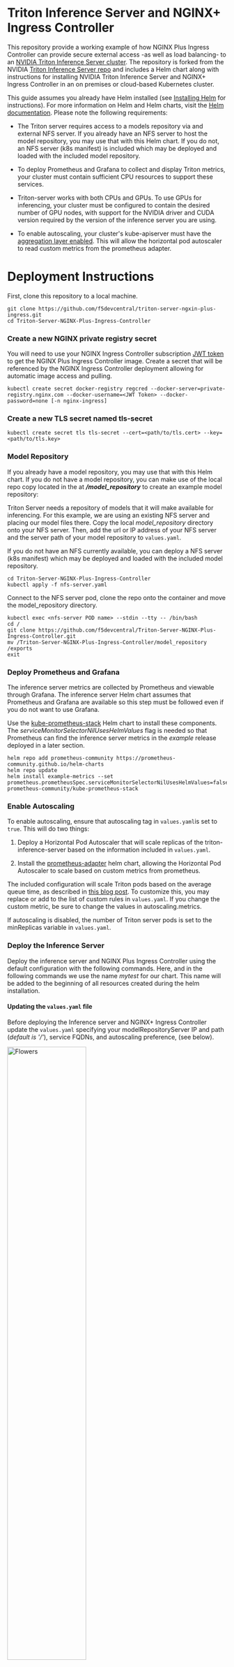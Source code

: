 # Triton Inference Server and NGINX+ Ingress Controller
This repository provide a working example of how NGINX Plus Ingress Controller can provide secure external access -as well as load balancing- to an [NVIDIA Triton Inference Server cluster](https://www.nvidia.com/en-us/ai-data-science/products/triton-inference-server/).  The repository is forked from the NVIDIA [Triton Inference Server repo](https://github.com/triton-inference-server/server) and includes a Helm chart along with instructions for installing NVIDIA Triton Inference Server and NGINX+ Ingress Controller in an on premises or cloud-based Kubernetes cluster.  

This guide assumes you already have Helm installed (see [Installing Helm](#installing-helm) for instructions).  For more information on Helm and Helm charts, visit the [Helm documentation](https://helm.sh/docs/).  Please note the following requirements:

* The Triton server requires access to a models repository via and external NFS server.  If you already have an NFS server to host the model repository, you may use that with this Helm chart. If you do not, an NFS server (k8s manifest) is included which may be deployed and loaded with the included model repository.

* To deploy Prometheus and Grafana to collect and display Triton metrics, your cluster must contain sufficient CPU resources to support these services.

* Triton-server works with both CPUs and GPUs.  To use GPUs for inferencing, your cluster must be configured to contain the desired number of GPU nodes, with support for the NVIDIA driver and CUDA version required by the version of the inference server you are using.

* To enable autoscaling, your cluster's kube-apiserver must have the [aggregation layer
enabled](https://kubernetes.io/docs/tasks/extend-kubernetes/configure-aggregation-layer/).
This will allow the horizontal pod autoscaler to read custom metrics from the prometheus adapter.


# Deployment Instructions

First, clone this repository to a local machine. 
```
git clone https://github.com/f5devcentral/triton-server-ngxin-plus-ingress.git
cd Triton-Server-NGINX-Plus-Ingress-Controller
```
### Create a new NGINX private registry secret
You will need to use your NGINX Ingress Controller subscription [JWT token](https://docs.nginx.com/nginx-ingress-controller/installation/nic-images/using-the-jwt-token-docker-secret/) to get the NGINX Plus Ingress Controller image. Create a secret that will be referenced by the NGINX Ingress Controller deployment allowing for automatic image access and pulling.

```
kubectl create secret docker-registry regcred --docker-server=private-registry.nginx.com --docker-username=<JWT Token> --docker-password=none [-n nginx-ingress]
```
### Create a new TLS secret named tls-secret
```
kubectl create secret tls tls-secret --cert=<path/to/tls.cert> --key=<path/to/tls.key>
```
### Model Repository
If you already have a model repository, you may use that with this Helm chart. If you do not have a model repository, you can make use of the local repo copy located in the at **_/model_repository_** to create an example
model repository:

Triton Server needs a repository of models that it will make available for inferencing. For this example, we are using an existing NFS server and placing our model files there.  Copy the local _model_repository_ directory onto your NFS server.  Then, add the url or IP address of your NFS server and the server path of your
model repository to `values.yaml`.  

If you do not have an NFS currently available, you can deploy a NFS server (k8s manifest) which may be deployed and loaded with the included model repository.
```
cd Triton-Server-NGINX-Plus-Ingress-Controller
kubectl apply -f nfs-server.yaml
```
Connect to the NFS server pod, clone the repo onto the container and move the model_repository directory.
``` _
kubectl exec <nfs-server POD name> --stdin --tty -- /bin/bash
cd /
git clone https://github.com/f5devcentral/Triton-Server-NGINX-Plus-Ingress-Controller.git
mv /Triton-Server-NGINX-Plus-Ingress-Controller/model_repository /exports
exit
```

### Deploy Prometheus and Grafana

The inference server metrics are collected by Prometheus and viewable
through Grafana. The inference server Helm chart assumes that Prometheus
and Grafana are available so this step must be followed even if you
do not want to use Grafana.

Use the [kube-prometheus-stack](https://github.com/prometheus-community/helm-charts/tree/main/charts/kube-prometheus-stack) Helm chart to install these components. The
*serviceMonitorSelectorNilUsesHelmValues* flag is needed so that
Prometheus can find the inference server metrics in the *example*
release deployed in a later section.

```
helm repo add prometheus-community https://prometheus-community.github.io/helm-charts
helm repo update
helm install example-metrics --set prometheus.prometheusSpec.serviceMonitorSelectorNilUsesHelmValues=false prometheus-community/kube-prometheus-stack
```

### Enable Autoscaling
To enable autoscaling, ensure that autoscaling tag in `values.yaml`is set to `true`.
This will do two things:

1. Deploy a Horizontal Pod Autoscaler that will scale replicas of the triton-inference-server
based on the information included in `values.yaml`.

2. Install the [prometheus-adapter](https://github.com/prometheus-community/helm-charts/tree/main/charts/prometheus-adapter) helm chart, allowing the Horizontal Pod Autoscaler to scale
based on custom metrics from prometheus.

The included configuration will scale Triton pods based on the average queue time,
as described in [this blog post](https://developer.nvidia.com/blog/deploying-nvidia-triton-at-scale-with-mig-and-kubernetes/#:~:text=Query%20NVIDIA%20Triton%20metrics%20using%20Prometheus). To customize this,
you may replace or add to the list of custom rules in `values.yaml`. If you change
the custom metric, be sure to change the values in autoscaling.metrics.

If autoscaling is disabled, the number of Triton server pods is set to the minReplicas
variable in `values.yaml`.

### Deploy the Inference Server
Deploy the inference server and NGINX Plus Ingress Controller using the default configuration with the following commands. Here, and in the following commands we use the name _mytest_ for our chart. This name will be added to the beginning of all resources created during the helm installation.

#### Updating the `values.yaml` file
Before deploying the Inference server and NGINX+ Ingress Controller update the `values.yaml` specifying your modelRepositoryServer IP and path (*default is '/'*), service FQDNs, and autoscaling preference, (see below).

<img src="./img1.png" alt="Flowers" width="60%">

With the `values.yaml` file updated, you are ready to deploy the Helm Chart.
```
cd <directory containing Chart.yaml>
helm install mytest .
```
Use kubectl to see status and wait until the inference server pods are running.

```
$ kubectl get pods
NAME                                               READY   STATUS    RESTARTS   AGE
mytest-triton-inference-server-5f74b55885-n6lt7   1/1     Running   0          2m21s
```

### Using Triton Inference Server

Now that the inference server is running you can send HTTP or GRPC
requests to it to perform inferencing.

```
$ kubectl get svc
NAME                                     TYPE           CLUSTER-IP     EXTERNAL-IP    PORT(S)                      AGE
kubernetes                               ClusterIP      10.0.0.1       <none>         443/TCP                      10d
mytest-nginx-ingress-controller          LoadBalancer   10.0.179.216   20.252.89.78   80:31336/TCP,443:31862/TCP   39m
mytest-triton-inference-server           ClusterIP      10.0.231.100   <none>         8000/TCP,8001/TCP,8002/TCP   39m
mytest-triton-inference-server-metrics   ClusterIP      10.0.21.98     <none>         8080/TCP                     39m
nfs-service                              ClusterIP      10.0.194.248   <none>         2049/TCP,20048/TCP,111/TCP   123m...

```
Enable port forwarding from the the Grafana service so you can access it from
your local browser.

```
kubectl port-forward service/example-metrics-grafana 8088:80
```
Now you should be able to navigate in your browser to 127.0.0.1:8088
and see the Grafana login page. Use username=admin and
password=prom-operator to log in.

An example Grafana dashboard is available -*dashboard.json*- in the repo. Use the
import function in Grafana to import and view this dashboard.

Enable port forwarding from the /NGINX Ingress Controller pod to view service access metrics.
```
kubectl port-forward *<NGINX ingress controller pod name>* 8080:8080
```
The NGINX+ dashboard can be reached at 127.0.0.1/dashboard.html

### Run a couple sample queries
If the included sample models are loaded, you can test connectivity to the Triton Inference server(s) by running the included  *simple_http_infer_client.py* python script.  After running the script a few times, you can return to the NGINX+ and Grafana dashboards to monitor.
```
python3 simple_http_infer_client.py -u *<triton server http URL>> --ssl --insecure
```
_**Example:** python3 simple_http_infer_client.py -u triton-http.f5demo.net --ssl --insecure_

## Cleanup

After you have finished using the inference server, you should use Helm to
delete the deployment.  If you deployed the NFS server use *Kubectl* to remove.

```
helm list
NAME    NAMESPACE       REVISION        UPDATED                                 STATUS          CHART                           APP VERSION
mytest  default         1               2024-04-15 19:01:31.772857 -0700 PDT    deployed        triton-inference-server-1.0.0   1.0        

helm uninstall mytest

kubectl delete -f nfs-server.yaml
```